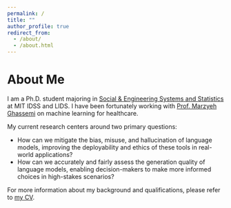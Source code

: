 ```yaml
---
permalink: /
title: ""
author_profile: true
redirect_from: 
  - /about/
  - /about.html
---
```


About Me
======

I am a Ph.D. student majoring in [Social & Engineering Systems and Statistics](https://idss.mit.edu/academics/ses_doc/) at MIT IDSS and LIDS. I have been fortunately working with [Prof. Marzyeh Ghassemi](https://healthyml.org/marzyeh/) on machine learning for healthcare.

My current research centers around two primary questions:
* How can we mitigate the bias, misuse, and hallucination of language models, improving the deployability and ethics of these tools in real-world applications?
* How can we accurately and fairly assess the generation quality of language models, enabling decision-makers to make more informed choices in high-stakes scenarios?

For more information about my background and qualifications, please refer to [my CV](https://xiaoyuxin1002.github.io/files/CV.pdf).